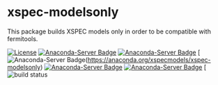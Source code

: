 # xspec-modelsonly
This package builds XSPEC models only in order to be compatible with fermitools.

[![License](https://img.shields.io/badge/License-BSD%203--Clause-blue.svg)](https://opensource.org/licenses/BSD-3-Clause)
[![Anaconda-Server Badge](https://anaconda.org/xspecmodels/xspec-modelsonly/badges/version.svg)](https://anaconda.org/xspecmodels/xspec-modelsonly)
[![Anaconda-Server Badge](https://anaconda.org/xspecmodels/xspec-modelsonly/badges/latest_release_date.svg)](https://anaconda.org/xspecmodels/xspec-modelsonly)
[![Anaconda-Server Badge](https://anaconda.org/xspecmodels/xspec-modelsonly/badges/latest_release_relative_date.svg)(https://anaconda.org/xspecmodels/xspec-modelsonly)
[![Anaconda-Server Badge](https://anaconda.org/xspecmodels/xspec-modelsonly/badges/downloads.svg)](https://anaconda.org/xspecmodels/xspec-modelsonly)
[![Anaconda-Server Badge](https://anaconda.org/xspecmodels/xspec-modelsonly/badges/installer/conda.svg)](https://conda.anaconda.org/xspecmodels)
[![build status](https://github.com/threeML/xspec-modelsonly/actions/workflows/test_and_build.yml/badge.svg)

